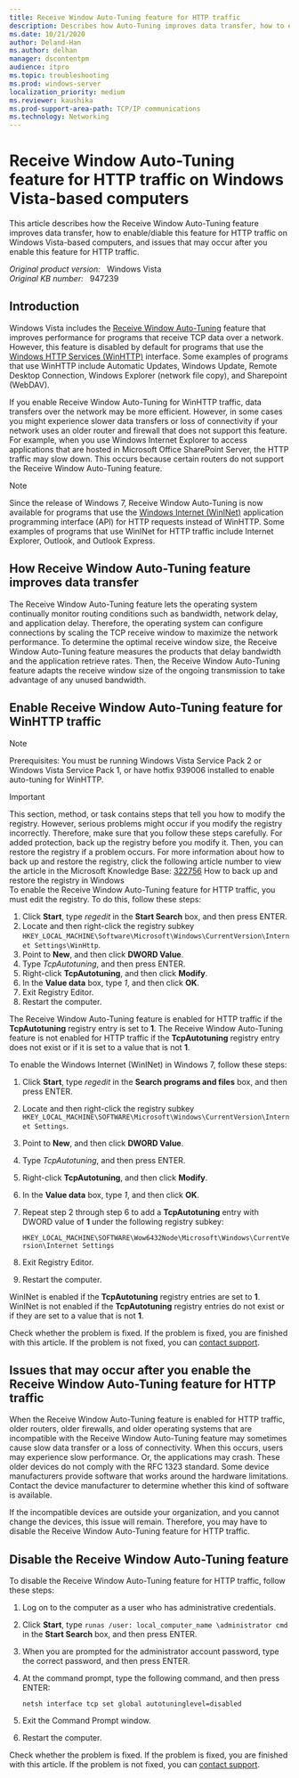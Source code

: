 ```yaml
---
title: Receive Window Auto-Tuning feature for HTTP traffic
description: Describes how Auto-Tuning improves data transfer, how to enable Auto-Tuning for HTTP traffic on Windows Vista-based computers, and issues that may occur after you enable Auto-Tuning for HTTP traffic.
ms.date: 10/21/2020
author: Deland-Han
ms.author: delhan
manager: dscontentpm
audience: itpro
ms.topic: troubleshooting
ms.prod: windows-server
localization_priority: medium
ms.reviewer: kaushika
ms.prod-support-area-path: TCP/IP communications
ms.technology: Networking
---
```

# Receive Window Auto-Tuning feature for HTTP traffic on Windows Vista-based computers

This article describes how the Receive Window Auto-Tuning feature improves data transfer, how to enable/diable this feature for HTTP traffic on Windows Vista-based computers, and issues that may occur after you enable this feature for HTTP traffic.

_Original product version:_ &nbsp; Windows Vista  
_Original KB number:_ &nbsp; 947239

## Introduction

Windows Vista includes the [Receive Window Auto-Tuning](/previous-versions/technet-magazine/cc162519(v=msdn.10)) feature that improves performance for programs that receive TCP data over a network. However, this feature is disabled by default for programs that use the [Windows HTTP Services (WinHTTP)](/windows/win32/winhttp/about-winhttp) interface. Some examples of programs that use WinHTTP include Automatic Updates, Windows Update, Remote Desktop Connection, Windows Explorer (network file copy), and Sharepoint (WebDAV).

If you enable Receive Window Auto-Tuning for WinHTTP traffic, data transfers over the network may be more efficient. However, in some cases you might experience slower data transfers or loss of connectivity if your network uses an older router and firewall that does not support this feature. For example, when you use Windows Internet Explorer to access applications that are hosted in Microsoft Office SharePoint Server, the HTTP traffic may slow down. This occurs because certain routers do not support the Receive Window Auto-Tuning feature.

> [!NOTE]
> Since the release of Windows 7, Receive Window Auto-Tuning is now available for programs that use the [Windows Internet (WinINet)](/windows/win32/wininet/portal) application programming interface (API) for HTTP requests instead of WinHTTP. Some examples of programs that use WinINet for HTTP traffic include Internet Explorer, Outlook, and Outlook Express.

## How Receive Window Auto-Tuning feature improves data transfer

The Receive Window Auto-Tuning feature lets the operating system continually monitor routing conditions such as bandwidth, network delay, and application delay. Therefore, the operating system can configure connections by scaling the TCP receive window to maximize the network performance. To determine the optimal receive window size, the Receive Window Auto-Tuning feature measures the products that delay bandwidth and the application retrieve rates. Then, the Receive Window Auto-Tuning feature adapts the receive window size of the ongoing transmission to take advantage of any unused bandwidth.

## Enable Receive Window Auto-Tuning feature for WinHTTP traffic

> [!NOTE]
> Prerequisites: You must be running Windows Vista Service Pack 2 or Windows Vista Service Pack 1, or have hotfix 939006 installed to enable auto-tuning for WinHTTP.

> [!IMPORTANT]
> This section, method, or task contains steps that tell you how to modify the registry. However, serious problems might occur if you modify the registry incorrectly. Therefore, make sure that you follow these steps carefully. For added protection, back up the registry before you modify it. Then, you can restore the registry if a problem occurs. For more information about how to back up and restore the registry, click the following article number to view the article in the Microsoft Knowledge Base: [322756](https://support.microsoft.com/help/322756) How to back up and restore the registry in Windows  
To enable the Receive Window Auto-Tuning feature for HTTP traffic, you must edit the registry. To do this, follow these steps:

1. Click **Start**, type *regedit* in the **Start Search** box, and then press ENTER.
2. Locate and then right-click the registry subkey `HKEY_LOCAL_MACHINE\Software\Microsoft\Windows\CurrentVersion\Internet Settings\WinHttp`.
3. Point to **New**, and then click **DWORD Value**.
4. Type *TcpAutotuning*, and then press ENTER.
5. Right-click **TcpAutotuning**, and then click **Modify**.
6. In the **Value data** box, type *1*, and then click **OK**.
7. Exit Registry Editor.
8. Restart the computer.

The Receive Window Auto-Tuning feature is enabled for HTTP traffic if the **TcpAutotuning** registry entry is set to **1**. The Receive Window Auto-Tuning feature is not enabled for HTTP traffic if the **TcpAutotuning** registry entry does not exist or if it is set to a value that is not **1**.

To enable the Windows Internet (WinINet) in Windows 7, follow these steps:

1. Click **Start**, type *regedit* in the **Search programs and files** box, and then press ENTER.
2. Locate and then right-click the registry subkey `HKEY_LOCAL_MACHINE\SOFTWARE\Microsoft\Windows\CurrentVersion\Internet Settings`.
3. Point to **New**, and then click **DWORD Value**.
4. Type *TcpAutotuning*, and then press ENTER.
5. Right-click **TcpAutotuning**, and then click **Modify**.
6. In the **Value data** box, type *1*, and then click **OK**.
7. Repeat step 2 through step 6 to add a **TcpAutotuning** entry with DWORD value of **1** under the following registry subkey: 

    `HKEY_LOCAL_MACHINE\SOFTWARE\Wow6432Node\Microsoft\Windows\CurrentVersion\Internet Settings`

8. Exit Registry Editor.
9. Restart the computer.

WinINet is enabled if the **TcpAutotuning** registry entries are set to **1**. WinINet is not enabled if the **TcpAutotuning** registry entries do not exist or if they are set to a value that is not **1**.

Check whether the problem is fixed. If the problem is fixed, you are finished with this article. If the problem is not fixed, you can [contact support](https://support.microsoft.com/contactus).

## Issues that may occur after you enable the Receive Window Auto-Tuning feature for HTTP traffic

When the Receive Window Auto-Tuning feature is enabled for HTTP traffic, older routers, older firewalls, and older operating systems that are incompatible with the Receive Window Auto-Tuning feature may sometimes cause slow data transfer or a loss of connectivity. When this occurs, users may experience slow performance. Or, the applications may crash. These older devices do not comply with the RFC 1323 standard. Some device manufacturers provide software that works around the hardware limitations. Contact the device manufacturer to determine whether this kind of software is available.

If the incompatible devices are outside your organization, and you cannot change the devices, this issue will remain. Therefore, you may have to disable the Receive Window Auto-Tuning feature for HTTP traffic.

## Disable the Receive Window Auto-Tuning feature

To disable the Receive Window Auto-Tuning feature for HTTP traffic, follow these steps:

1. Log on to the computer as a user who has administrative credentials.
2. Click **Start**, type `runas /user: local_computer_name \administrator cmd` in the **Start Search** box, and then press ENTER.
3. When you are prompted for the administrator account password, type the correct password, and then press ENTER.
4. At the command prompt, type the following command, and then press ENTER:

    ```console
    netsh interface tcp set global autotuninglevel=disabled
    ```

5. Exit the Command Prompt window.
6. Restart the computer.

Check whether the problem is fixed. If the problem is fixed, you are finished with this article. If the problem is not fixed, you can [contact support](https://support.microsoft.com/contactus).
